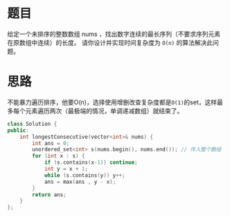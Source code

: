 # 题目

给定一个未排序的整数数组 nums ，找出数字连续的最长序列（不要求序列元素在原数组中连续）的长度。
请你设计并实现时间复杂度为 `O(n)` 的算法解决此问题。

# 思路

不能暴力遍历排序，他要O(n)，选择使用增删改查复杂度都是`O(1)`的set，这样最多每个元素遍历两次（最极端的情况，单调递减数组）就结束了。

```c++
class Solution {
public:
    int longestConsecutive(vector<int>& nums) {
        int ans = 0;
        unordered_set<int> s(nums.begin(), nums.end()); // 传入整个数组
        for (int x : s) {
            if (s.contains(x-1)) continue;
            int y = x + 1;
            while (s.contains(y)) y++;
            ans = max(ans , y - x);
        }
        return ans;
    }
};
```
